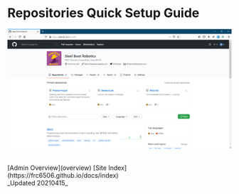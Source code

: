 # Repositories Quick Setup Guide

![Organization Repositories tab](gitHubOrgHomePage.png)

<br>
[Admin Overview](overview)
[Site Index](https://frc6506.github.io/docs/index)
<br>
_Updated 20210415_

